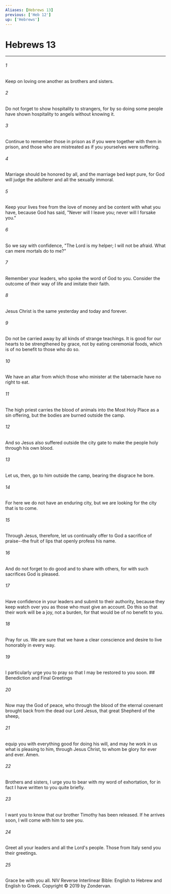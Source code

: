 ```yaml
---
Aliases: [Hebrews 13]
previous: ['Heb 12']
up: ['Hebrews']
---
```

# Hebrews 13

***


###### 1 
Keep on loving one another as brothers and sisters. 

###### 2 
Do not forget to show hospitality to strangers, for by so doing some people have shown hospitality to angels without knowing it. 

###### 3 
Continue to remember those in prison as if you were together with them in prison, and those who are mistreated as if you yourselves were suffering. 

###### 4 
Marriage should be honored by all, and the marriage bed kept pure, for God will judge the adulterer and all the sexually immoral. 

###### 5 
Keep your lives free from the love of money and be content with what you have, because God has said, "Never will I leave you; never will I forsake you." 

###### 6 
So we say with confidence, "The Lord is my helper; I will not be afraid. What can mere mortals do to me?" 

###### 7 
Remember your leaders, who spoke the word of God to you. Consider the outcome of their way of life and imitate their faith. 

###### 8 
Jesus Christ is the same yesterday and today and forever. 

###### 9 
Do not be carried away by all kinds of strange teachings. It is good for our hearts to be strengthened by grace, not by eating ceremonial foods, which is of no benefit to those who do so. 

###### 10 
We have an altar from which those who minister at the tabernacle have no right to eat. 

###### 11 
The high priest carries the blood of animals into the Most Holy Place as a sin offering, but the bodies are burned outside the camp. 

###### 12 
And so Jesus also suffered outside the city gate to make the people holy through his own blood. 

###### 13 
Let us, then, go to him outside the camp, bearing the disgrace he bore. 

###### 14 
For here we do not have an enduring city, but we are looking for the city that is to come. 

###### 15 
Through Jesus, therefore, let us continually offer to God a sacrifice of praise--the fruit of lips that openly profess his name. 

###### 16 
And do not forget to do good and to share with others, for with such sacrifices God is pleased. 

###### 17 
Have confidence in your leaders and submit to their authority, because they keep watch over you as those who must give an account. Do this so that their work will be a joy, not a burden, for that would be of no benefit to you. 

###### 18 
Pray for us. We are sure that we have a clear conscience and desire to live honorably in every way. 

###### 19 
I particularly urge you to pray so that I may be restored to you soon. ## Benediction and Final Greetings 

###### 20 
Now may the God of peace, who through the blood of the eternal covenant brought back from the dead our Lord Jesus, that great Shepherd of the sheep, 

###### 21 
equip you with everything good for doing his will, and may he work in us what is pleasing to him, through Jesus Christ, to whom be glory for ever and ever. Amen. 

###### 22 
Brothers and sisters, I urge you to bear with my word of exhortation, for in fact I have written to you quite briefly. 

###### 23 
I want you to know that our brother Timothy has been released. If he arrives soon, I will come with him to see you. 

###### 24 
Greet all your leaders and all the Lord's people. Those from Italy send you their greetings. 

###### 25 
Grace be with you all. NIV Reverse Interlinear Bible: English to Hebrew and English to Greek. Copyright © 2019 by Zondervan.
